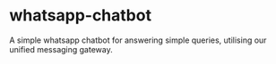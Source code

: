 # whatsapp-chatbot
A simple whatsapp chatbot for answering simple queries, utilising our unified messaging gateway.
